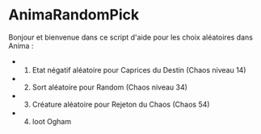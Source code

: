 # AnimaRandomPick

Bonjour et bienvenue dans ce script d'aide pour les choix aléatoires dans Anima :
 - 1) Etat négatif aléatoire pour Caprices du Destin (Chaos niveau 14)
 - 2) Sort aléatoire pour Random (Chaos niveau 34)
 - 3) Créature aléatoire pour Rejeton du Chaos (Chaos 54)
 - 4) loot Ogham

